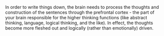 
In order to write things down, the brain needs to process the thoughts and construction of the sentences through the prefrontal cortex - the part of your brain responsible for the higher thinking functions (like abstract thinking, language, logical thinking, and the like). In effect, the thoughts become more fleshed out and logically (rather than emotionally) driven.
